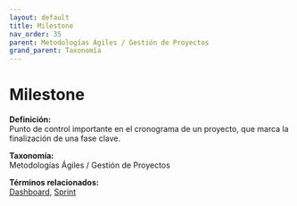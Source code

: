 ```yaml
---
layout: default
title: Milestone
nav_order: 35
parent: Metodologías Ágiles / Gestión de Proyectos
grand_parent: Taxonomía
---
```


# Milestone

**Definición:**  
Punto de control importante en el cronograma de un proyecto, que marca la finalización de una fase clave.

**Taxonomía:**  
Metodologías Ágiles / Gestión de Proyectos

**Términos relacionados:**  
[Dashboard](https://maleniski.github.io/diccionario-angl-tec-mx/docs/taxonomia/dashboard/dashboard.html), [Sprint](https://maleniski.github.io/diccionario-angl-tec-mx/docs/taxonomia/sprint/sprint.html)
